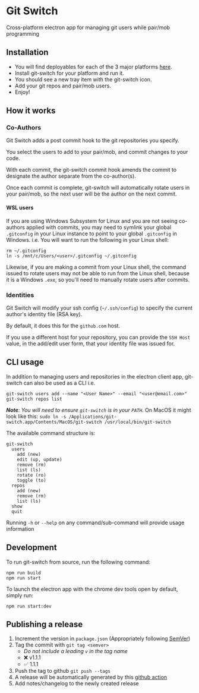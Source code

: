 # Git Switch

Cross-platform electron app for managing git users while pair/mob programming


## Installation

* You will find deployables for each of the 3 major platforms [here](https://github.com/pluralsight/git-switch-electron/releases).
* Install git-switch for your platform and run it.
* You should see a new tray item with the git-switch icon.
* Add your git repos and pair/mob users.
* Enjoy!


## How it works


### Co-Authors

Git Switch adds a post commit hook to the git repositories you specify.

You select the users to add to your pair/mob, and commit changes to your code.

With each commit, the git-switch commit hook amends the commit to designate the author separate from the co-author(s).

Once each commit is complete, git-switch will automatically rotate users in your pair/mob, so the next user will be the author on the next commit.


#### WSL users

If you are using Windows Subsystem for Linux and you are not seeing co-authors applied with commits, you may need to symlink your global `.gitconfig` in your Linux instance to point to your global `.gitconfig` in Windows. i.e. You will want to run the following in your Linux shell:

```
rm ~/.gitconfig
ln -s /mnt/c/Users/<user>/.gitconfig ~/.gitconfig
```

Likewise, if you are making a commit from your Linux shell, the command issued to rotate users may not be able to run from the Linux shell, because it is a Windows `.exe`, so you'll need to manually rotate users after commits.


### Identities

Git Switch will modify your ssh config (`~/.ssh/config`) to specify the current author's identity file (RSA key).

By default, it does this for the `github.com` host.

If you use a different host for your repository, you can provide the `SSH Host` value, in the add/edit user form, that your identity file was issued for.


## CLI usage

In addition to managing users and repositories in the electron client app, git-switch can also be used as a CLI i.e.

```
git-switch users add --name "<User Name>" --email "<user@email.com>"
git-switch repos list
```

_**Note**: You will need to ensure `git-switch` is in your `PATH`_. On MacOS it might look like this: `sudo ln -s /Applications/git-switch.app/Contents/MacOS/git-switch /usr/local/bin/git-switch`

The available command structure is:

```
git-switch
  users
    add (new)
    edit (up, update)
    remove (rm)
    list (ls)
    rotate (ro)
    toggle (to)
  repos
    add (new)
    remove (rm)
    list (ls)
  show
  quit
```

Running `-h` or `--help` on any command/sub-command will provide usage information


## Development

To run git-switch from source, run the following command:
```
npm run build
npm run start
```

To launch the electron app with the chrome dev tools open by default, simply run:
```
npm run start:dev
```


## Publishing a release

1. Increment the version in `package.json` (Appropriately following [SemVer](https://semver.org/))
1. Tag the commit with `git tag <semver>`
   - _Do not include a leading `v` in the tag name_
   - ❌ v1.1.1
   - ✅ 1.1.1
1. Push the tag to github `git push --tags`
1. A release will be automatically generated by this [github action](https://github.com/pluralsight/git-switch-electron/actions?query=workflow%3A%22Create+release%22)
1. Add notes/changelog to the newly created release
